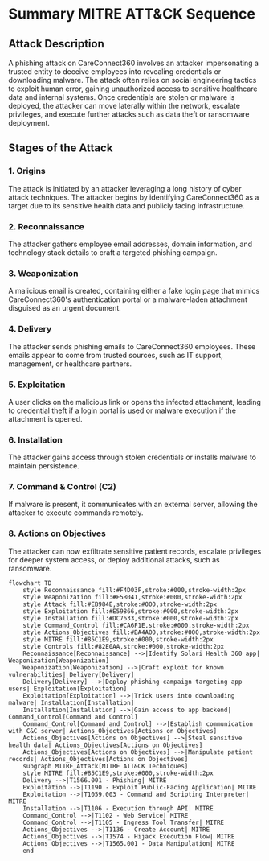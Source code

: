 # Summary MITRE ATT&CK Sequence
## Attack Description
A phishing attack on CareConnect360 involves an attacker impersonating a trusted entity to deceive employees into revealing credentials or downloading malware. The attack often relies on social engineering tactics to exploit human error, gaining unauthorized access to sensitive healthcare data and internal systems. Once credentials are stolen or malware is deployed, the attacker can move laterally within the network, escalate privileges, and execute further attacks such as data theft or ransomware deployment.

## Stages of the Attack

### 1. Origins
The attack is initiated by an attacker leveraging a long history of cyber attack techniques. The attacker begins by identifying CareConnect360 as a target due to its sensitive health data and publicly facing infrastructure.

### 2. Reconnaissance
The attacker gathers employee email addresses, domain information, and technology stack details to craft a targeted phishing campaign.

### 3. Weaponization
A malicious email is created, containing either a fake login page that mimics CareConnect360's authentication portal or a malware-laden attachment disguised as an urgent document.

### 4. Delivery
The attacker sends phishing emails to CareConnect360 employees. These emails appear to come from trusted sources, such as IT support, management, or healthcare partners.

### 5. Exploitation
A user clicks on the malicious link or opens the infected attachment, leading to credential theft if a login portal is used or malware execution if the attachment is opened.

### 6. Installation
The attacker gains access through stolen credentials or installs malware to maintain persistence.

### 7. Command & Control (C2)
If malware is present, it communicates with an external server, allowing the attacker to execute commands remotely.

### 8. Actions on Objectives
The attacker can now exfiltrate sensitive patient records, escalate privileges for deeper system access, or deploy additional attacks, such as ransomware.

```mermaid
flowchart TD
    style Reconnaissance fill:#F4D03F,stroke:#000,stroke-width:2px
    style Weaponization fill:#F5B041,stroke:#000,stroke-width:2px
    style Attack fill:#EB984E,stroke:#000,stroke-width:2px
    style Exploitation fill:#E59866,stroke:#000,stroke-width:2px
    style Installation fill:#DC7633,stroke:#000,stroke-width:2px
    style Command_Control fill:#CA6F1E,stroke:#000,stroke-width:2px
    style Actions_Objectives fill:#BA4A00,stroke:#000,stroke-width:2px
    style MITRE fill:#85C1E9,stroke:#000,stroke-width:2px
    style Controls fill:#82E0AA,stroke:#000,stroke-width:2px
    Reconnaissance[Reconnaissance] -->|Identify Solari Health 360 app| Weaponization[Weaponization]
    Weaponization[Weaponization] -->|Craft exploit for known vulnerabilities| Delivery[Delivery]
    Delivery[Delivery] -->|Deploy phishing campaign targeting app users| Exploitation[Exploitation]
    Exploitation[Exploitation] -->|Trick users into downloading malware| Installation[Installation]
    Installation[Installation] -->|Gain access to app backend| Command_Control[Command and Control]
    Command_Control[Command and Control] -->|Establish communication with C&C server| Actions_Objectives[Actions on Objectives]
    Actions_Objectives[Actions on Objectives] -->|Steal sensitive health data| Actions_Objectives[Actions on Objectives]
    Actions_Objectives[Actions on Objectives] -->|Manipulate patient records| Actions_Objectives[Actions on Objectives]
    subgraph MITRE_Attack[MITRE ATT&CK Techniques]
    style MITRE fill:#85C1E9,stroke:#000,stroke-width:2px
    Delivery -->|T1566.001 - Phishing| MITRE
    Exploitation -->|T1190 - Exploit Public-Facing Application| MITRE
    Exploitation -->|T1059.003 - Command and Scripting Interpreter| MITRE
    Installation -->|T1106 - Execution through API| MITRE
    Command_Control -->|T1102 - Web Service| MITRE
    Command_Control -->|T1105 - Ingress Tool Transfer| MITRE
    Actions_Objectives -->|T1136 - Create Account| MITRE
    Actions_Objectives -->|T1574 - Hijack Execution Flow| MITRE
    Actions_Objectives -->|T1565.001 - Data Manipulation| MITRE
    end